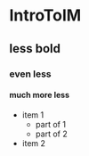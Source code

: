 # IntroToIM
## less bold
### even less
#### much more less

- item 1
   - part of 1
   - part of 2
- item 2
